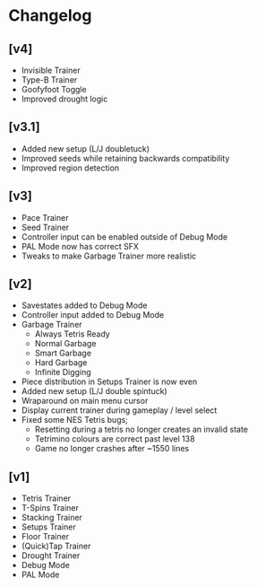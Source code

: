 # Changelog

## [v4]
- Invisible Trainer
- Type-B Trainer
- Goofyfoot Toggle
- Improved drought logic

## [v3.1]
- Added new setup (L/J doubletuck)
- Improved seeds while retaining backwards compatibility
- Improved region detection

## [v3]
- Pace Trainer
- Seed Trainer
- Controller input can be enabled outside of Debug Mode
- PAL Mode now has correct SFX
- Tweaks to make Garbage Trainer more realistic

## [v2]
- Savestates added to Debug Mode
- Controller input added to Debug Mode
- Garbage Trainer
    - Always Tetris Ready
    - Normal Garbage
    - Smart Garbage 
    - Hard Garbage
    - Infinite Digging
- Piece distribution in Setups Trainer is now even
- Added new setup (L/J double spintuck)
- Wraparound on main menu cursor
- Display current trainer during gameplay / level select
- Fixed some NES Tetris bugs;
    - Resetting during a tetris no longer creates an invalid state
    - Tetrimino colours are correct past level 138
    - Game no longer crashes after ~1550 lines

## [v1]
- Tetris Trainer
- T-Spins Trainer
- Stacking Trainer
- Setups Trainer
- Floor Trainer
- (Quick)Tap Trainer
- Drought Trainer
- Debug Mode
- PAL Mode
